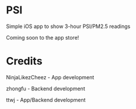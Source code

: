 PSI
=======

Simple iOS app to show 3-hour PSI/PM2.5 readings

Coming soon to the app store!


Credits
=======
NinjaLikezCheez - App development

zhongfu - Backend development

ttwj - App/Backend development
